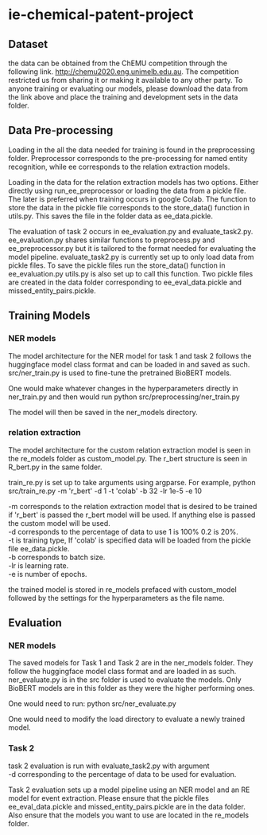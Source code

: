 # ie-chemical-patent-project

## Dataset
the data can be obtained from the ChEMU competition through the following link. http://chemu2020.eng.unimelb.edu.au.
The competition restricted us from sharing it or making it available to any other party. To anyone training or evaluating our models, please download the data from the link above and place the training and development sets in the data folder.

## Data Pre-processing
Loading in the all the data needed for training is found in the preprocessing
folder. Preprocessor corresponds to the pre-processing for named entity recognition, while ee corresponds to the relation extraction models.

Loading in the data for the relation extraction models has two options. Either directly using run_ee_preprocessor or loading the data from a pickle file.
The later is preferred when training occurs in google Colab.
The function to store the data in the pickle file corresponds to the
store_data() function in utils.py. This saves the file in the folder
data as ee_data.pickle.

The evaluation of task 2 occurs in ee_evaluation.py and evaluate_task2.py.
ee_evaluation.py shares similar functions to preprocess.py
and ee_preprocessor.py but it is tailored to the format
needed for evaluating the model pipeline. evaluate_task2.py
is currently set up to only load data from pickle files.
To save the pickle files run the store_data() function in  ee_evaluation.py
utils.py is also set up to call this function. Two pickle files
are created in the data folder corresponding to ee_eval_data.pickle and
missed_entity_pairs.pickle.

## Training Models

### NER models
The model architecture for the NER model for task 1 and task 2 follows the huggingface model class format and can be loaded in and saved as such.
src/ner_train.py is used to fine-tune the pretrained BioBERT models.

One would make whatever changes in the hyperparameters directly in ner_train.py and then would run
python src/preprocessing/ner_train.py

The model will then be saved in the ner_models directory. 


### relation extraction
The model architecture for the custom relation extraction model
is  seen in the re_models folder as custom_model.py. The r_bert
structure is seen in R_bert.py in the same folder.

train_re.py is set up to take arguments using argparse. For example,
python src/train_re.py -m 'r_bert' -d 1 -t 'colab' -b 32 -lr 1e-5 -e 10

-m corresponds to the relation extraction model that is desired to be trained
if 'r_bert' is passed the r_bert model will be used. If anything else is passed the custom model
will be used. <br>
-d corresponds to the percentage of data to use 1 is 100% 0.2 is 20%. <br>
-t is training type, If 'colab' is specified data will be loaded from
the pickle file ee_data.pickle. <br>
-b corresponds to batch size. <br>
-lr is learning rate. <br>
-e is number of epochs. <br>

the trained model is stored in re_models prefaced with custom_model followed
by the settings for the hyperparameters as the file name.


## Evaluation

### NER models
The saved models for Task 1 and Task 2 are in the ner_models folder. They follow the huggingface model class format and are loaded in as such.
ner_evaluate.py is in the src folder is used to evaluate the models. Only BioBERT models are in this folder as they were the higher performing ones.

One would need to run:
python src/ner_evaluate.py

One would need to modify the load directory to evaluate a newly trained model.

### Task 2
task 2 evaluation is run with evaluate_task2.py with argument <br>
-d corresponding to the percentage of data to be used for evaluation.

Task 2 evaluation sets up a model pipeline using an NER model
and an RE model for event extraction. Please ensure that
the pickle files ee_eval_data.pickle and missed_entity_pairs.pickle
are in the data folder. Also ensure that the models you want
to use are located in the re_models folder.










